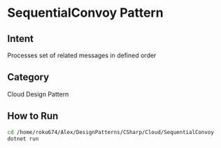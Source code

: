 # SequentialConvoy Pattern

## Intent
Processes set of related messages in defined order

## Category
Cloud Design Pattern

## How to Run
```bash
cd /home/roku674/Alex/DesignPatterns/CSharp/Cloud/SequentialConvoy
dotnet run
```
